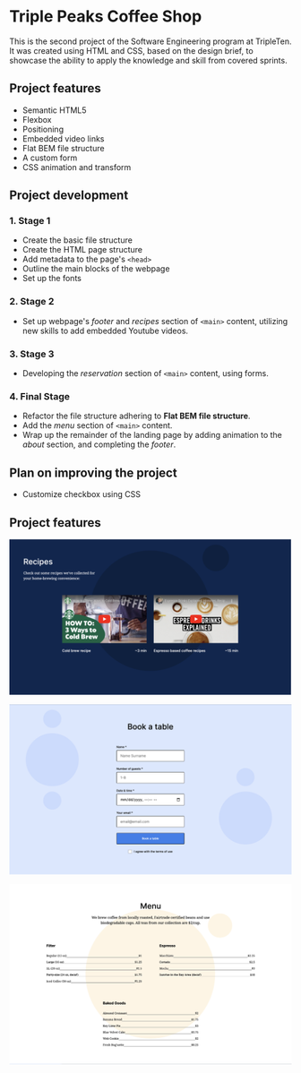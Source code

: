 # Triple Peaks Coffee Shop

This is the second project of the Software Engineering program at TripleTen. It was created using HTML and CSS, based on the design brief, to showcase the ability to apply the knowledge and skill from covered sprints.

## Project features

- Semantic HTML5
- Flexbox
- Positioning
- Embedded video links
- Flat BEM file structure
- A custom form
- CSS animation and transform

## Project development

### 1. Stage 1

- Create the basic file structure
- Create the HTML page structure
- Add metadata to the page's `<head>`
- Outline the main blocks of the webpage
- Set up the fonts

### 2. Stage 2

- Set up webpage's _footer_ and _recipes_ section of `<main>` content, utilizing new skills to add embedded Youtube videos.

### 3. Stage 3

- Developing the _reservation_ section of `<main>` content, using forms.

### 4. Final Stage

- Refactor the file structure adhering to **Flat BEM file structure**.
- Add the _menu_ section of `<main>` content.
- Wrap up the remainder of the landing page by adding animation to the _about_ section, and completing the _footer_.

## Plan on improving the project

- Customize checkbox using CSS

## Project features

![Recipes section](./images/demo/recipes.png)

![Reservation section](./images/demo/reservation.png)

![Menu section](./images/demo/menu.png)
